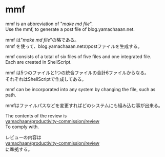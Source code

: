 # mmf
mmf is an abbreviation of "*make md file*".  
Use the mmf, to generate a post file of blog.yamachaaan.net.  
  
mmf は"*make md file*"の略である。  
mmf を使って、blog.yamachaaan.netのpostファイルを生成する。  
  
  
mmf consists of a total of six files of five files and one integrated file.  
Each are created in ShellScript.  
  
mmf は5つのファイルと1つの統合ファイルの合計6ファイルからなる。  
それぞれはShellScriptで作成してある。  
  
  
mmf can be incorporated into any system by changing the file, such as path.  

mmfはファイルパスなどを変更すればどのシステムにも組み込む事が出来る。  


The contents of the review is  
[yamachaan/productivity-commission/review](https://github.com/yamachaaan/productivity-commission/tree/master/review)  
To comply with.  

レビューの内容は  
[yamachaan/productivity-commission/review](https://github.com/yamachaaan/productivity-commission/tree/master/review)  
に準拠する。  
